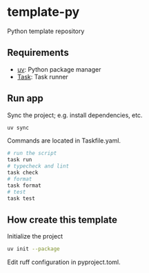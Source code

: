 # template-py

Python template repository

## Requirements

* [uv](https://docs.astral.sh/uv/): Python package manager
* [Task](https://taskfile.dev/): Task runner

## Run app

Sync the project; e.g. install dependencies, etc.

```sh
uv sync
```

Commands are located in Taskfile.yaml.

```sh
# run the script
task run
# typecheck and lint
task check
# format
task format
# test
task test
```


## How create this template

Initialize the project

```sh
uv init --package
```

Edit ruff configuration in pyproject.toml.
